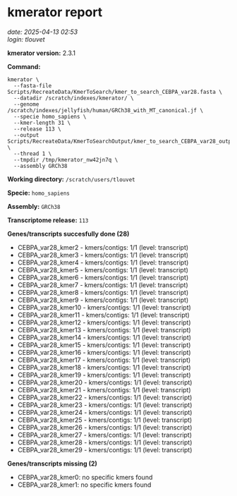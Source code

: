 # kmerator report
*date: 2025-04-13 02:53*  
*login: tlouvet*

**kmerator version:** 2.3.1

**Command:**

```
kmerator \
  --fasta-file Scripts/RecreateData/KmerToSearch/kmer_to_search_CEBPA_var28.fasta \
  --datadir /scratch/indexes/kmerator/ \
  --genome /scratch/indexes/jellyfish/human/GRCh38_with_MT_canonical.jf \
  --specie homo_sapiens \
  --kmer-length 31 \
  --release 113 \
  --output Scripts/RecreateData/KmerToSearchOutput/kmer_to_search_CEBPA_var28_output \
  --thread 1 \
  --tmpdir /tmp/kmerator_nw42jn7q \
  --assembly GRCh38
```

**Working directory:** `/scratch/users/tlouvet`

**Specie:** `homo_sapiens`

**Assembly:** `GRCh38`

**Transcriptome release:** `113`

**Genes/transcripts succesfully done (28)**

- CEBPA_var28_kmer2 - kmers/contigs: 1/1 (level: transcript)
- CEBPA_var28_kmer3 - kmers/contigs: 1/1 (level: transcript)
- CEBPA_var28_kmer4 - kmers/contigs: 1/1 (level: transcript)
- CEBPA_var28_kmer5 - kmers/contigs: 1/1 (level: transcript)
- CEBPA_var28_kmer6 - kmers/contigs: 1/1 (level: transcript)
- CEBPA_var28_kmer7 - kmers/contigs: 1/1 (level: transcript)
- CEBPA_var28_kmer8 - kmers/contigs: 1/1 (level: transcript)
- CEBPA_var28_kmer9 - kmers/contigs: 1/1 (level: transcript)
- CEBPA_var28_kmer10 - kmers/contigs: 1/1 (level: transcript)
- CEBPA_var28_kmer11 - kmers/contigs: 1/1 (level: transcript)
- CEBPA_var28_kmer12 - kmers/contigs: 1/1 (level: transcript)
- CEBPA_var28_kmer13 - kmers/contigs: 1/1 (level: transcript)
- CEBPA_var28_kmer14 - kmers/contigs: 1/1 (level: transcript)
- CEBPA_var28_kmer15 - kmers/contigs: 1/1 (level: transcript)
- CEBPA_var28_kmer16 - kmers/contigs: 1/1 (level: transcript)
- CEBPA_var28_kmer17 - kmers/contigs: 1/1 (level: transcript)
- CEBPA_var28_kmer18 - kmers/contigs: 1/1 (level: transcript)
- CEBPA_var28_kmer19 - kmers/contigs: 1/1 (level: transcript)
- CEBPA_var28_kmer20 - kmers/contigs: 1/1 (level: transcript)
- CEBPA_var28_kmer21 - kmers/contigs: 1/1 (level: transcript)
- CEBPA_var28_kmer22 - kmers/contigs: 1/1 (level: transcript)
- CEBPA_var28_kmer23 - kmers/contigs: 1/1 (level: transcript)
- CEBPA_var28_kmer24 - kmers/contigs: 1/1 (level: transcript)
- CEBPA_var28_kmer25 - kmers/contigs: 1/1 (level: transcript)
- CEBPA_var28_kmer26 - kmers/contigs: 1/1 (level: transcript)
- CEBPA_var28_kmer27 - kmers/contigs: 1/1 (level: transcript)
- CEBPA_var28_kmer28 - kmers/contigs: 1/1 (level: transcript)
- CEBPA_var28_kmer29 - kmers/contigs: 1/1 (level: transcript)


**Genes/transcripts missing (2)**

- CEBPA_var28_kmer0: no specific kmers found
- CEBPA_var28_kmer1: no specific kmers found
